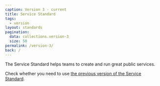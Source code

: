 ```yaml
---
caption: Version 3 - current
title: Service Standard
tags:
  - version
layout: standards
pagination:
  data: collections.version-3
  size: 50
permalink: /version-3/
back: /
---
```


The Service Standard helps teams to create and run great public services.

Check whether you need to use [the previous version of the Service Standard](/version-2/).

